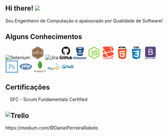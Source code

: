<h2>Hi there! <img src="https://raw.githubusercontent.com/iampavangandhi/iampavangandhi/master/gifs/Hi.gif" width="30px" style="max-width:100%;"> </h2>
  
Sou Engenheiro de Computação e apaixonado por Qualidade de Software!

<h2>Alguns Conhecimentos</h2>

<p align="left">
  <img src="https://cdn.worldvectorlogo.com/logos/selenium-logo.svg" alt="Selenium" width="40" height="40" style="max-width:100%;">
  <img src="https://github.com/devicons/devicon/blob/master/icons/mocha/mocha-plain.svg" alt="Mocha" width="40" height="40" style="max-width:100%;">
  <img src="https://cdn.worldvectorlogo.com/logos/jira-3.svg" alt="Jira" width="40" height="40" style="max-width:100%;">
  <img src="https://github.com/devicons/devicon/blob/master/icons/github/github-original-wordmark.svg" alt="Github" width="40" height="40" style="max-width:100%;">
  <img src="https://github.com/devicons/devicon/blob/master/icons/bitbucket/bitbucket-original-wordmark.svg" alt="Bitbucket" width="40" height="40" style="max-width:100%;">
  <img src="https://github.com/devicons/devicon/blob/master/icons/nodejs/nodejs-plain.svg" alt="nodejs" width="40" height="40" style="max-width:100%;">
  <img src="https://github.com/devicons/devicon/blob/master/icons/laravel/laravel-plain-wordmark.svg" alt="Laravel" width="40" height="40" style="max-width:100%;">
  <img src="https://github.com/devicons/devicon/blob/master/icons/html5/html5-original-wordmark.svg" alt="HTML5" width="40" height="40" style="max-width:100%;">
  <img src="https://github.com/devicons/devicon/blob/master/icons/css3/css3-original-wordmark.svg" alt="CSS3" width="40" height="40" style="max-width:100%;">
  <img src="https://github.com/devicons/devicon/blob/master/icons/bootstrap/bootstrap-plain-wordmark.svg" alt="Bootstrap" width="40" height="40" style="max-width:100%;">
  <img src="https://github.com/devicons/devicon/blob/master/icons/photoshop/photoshop-line.svg" alt="Photoshop" width="40" height="40" style="max-width:100%;">
  <img src="https://github.com/devicons/devicon/blob/master/icons/php/php-plain.svg" alt="PHP" width="40" height="40" style="max-width:100%;">
  <img src="https://github.com/devicons/devicon/blob/master/icons/mongodb/mongodb-original-wordmark.svg" alt="MongoDB" width="40" height="40" style="max-width:100%;">
  <img src="https://github.com/devicons/devicon/blob/master/icons/mysql/mysql-original-wordmark.svg" alt="MySQL" width="40" height="40" style="max-width:100%;">
  <img src="https://github.com/devicons/devicon/blob/master/icons/trello/trello-plain-wordmark.svg" alt="Trello" width="40" height="40" style="max-width:100%;">
</p>

<h2>Certificações</h2>
<p align="left">
  <img src="https://cdn.worldvectorlogo.com/logos/check-solid.svg" width="10" height="10" style="max-width:100%;"> SFC - Scrum Fundamentals Certified
 </p>
<h2>
<img src="https://cdn.worldvectorlogo.com/logos/wordmark-black-medium.svg" alt="Trello" width="100" style="max-width:100%;">
</h2>
https://medium.com/@DanielFerreiraRabelo
